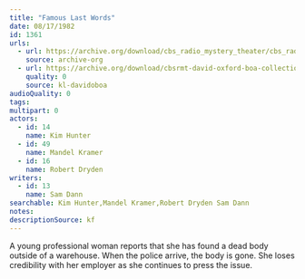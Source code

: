 ```yaml
---
title: "Famous Last Words"
date: 08/17/1982
id: 1361
urls: 
  - url: https://archive.org/download/cbs_radio_mystery_theater/cbs_radio_mystery_theater-1351-1399.zip/cbs_radio_mystery_theater-1351-1399%2Fcbsrmt_1361_famous_last_words.mp3
    source: archive-org
  - url: https://archive.org/download/cbsrmt-david-oxford-boa-collection/CBSRMT-820817-1361-Famous-Last-Words-(128-48)_WBBM-JE-{BoA}.mp3
    quality: 0
    source: kl-davidoboa
audioQuality: 0
tags: 
multipart: 0
actors:  
  - id: 14
    name: Kim Hunter  
  - id: 49
    name: Mandel Kramer  
  - id: 16
    name: Robert Dryden
writers:  
  - id: 13
    name: Sam Dann
searchable: Kim Hunter,Mandel Kramer,Robert Dryden Sam Dann
notes: 
descriptionSource: kf
---
```

A young professional woman reports that she has found a dead body outside of a warehouse. When the police arrive, the body is gone. She loses credibility with her employer as she continues to press the issue.